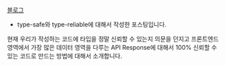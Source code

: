 [블로그](https://www.marcus-log.dev/posts/type-safe-and-reliable)

- type-safe와 type-reliable에 대해서 작성한 포스팅입니다.

현재 우리가 작성하는 코드에 타입을 정말 신뢰할 수 있는지 의문을 던지고 프론트엔드 영역에서 가장 많은 데이터 영역을 다루는 API Response에 대해서 100% 신뢰할 수 있는 코드로 만드는 방법에 대해서 소개합니다.
